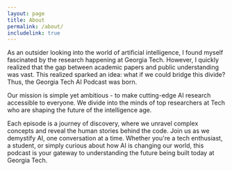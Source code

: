 ```yaml
---
layout: page
title: About
permalink: /about/
includelink: true
---
```


As an outsider looking into the world of artificial intelligence, I found myself fascinated by the research happening at Georgia Tech. However, I quickly realized that the gap between academic papers and public understanding was vast. This realized sparked an idea: what if we could bridge this divide? Thus, the Georgia Tech AI Podcast was born.

Our mission is simple yet ambitious - to make cutting-edge AI research accessible to everyone. We divide into the minds of top researchers at Tech who are shaping the future of the intelligence age.

Each episode is a journey of discovery, where we unravel complex concepts and reveal the human stories behind the code. Join us as we demystify AI, one conversation at a time. Whether you're a tech enthusiast, a student, or simply curious about how AI is changing our world, this podcast is your gateway to understanding the future being built today at Georgia Tech.